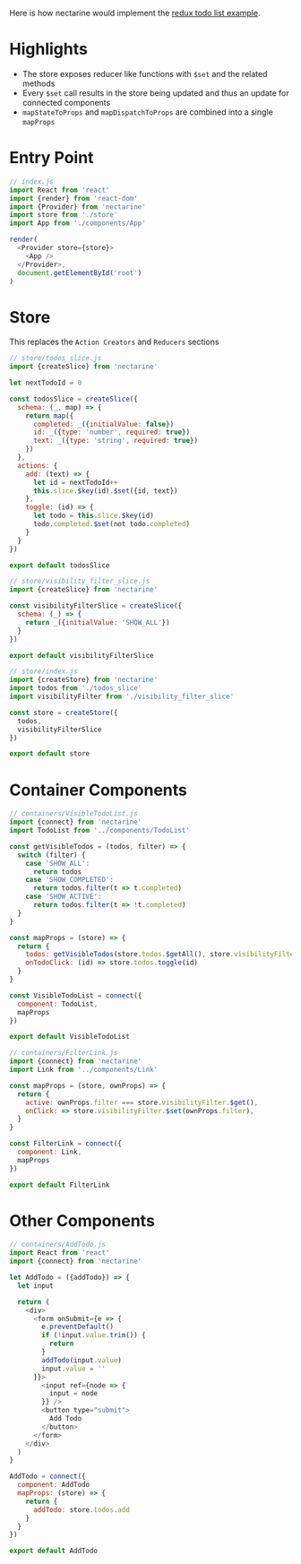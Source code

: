 Here is how nectarine would implement the
[redux todo list example](http://redux.js.org/docs/basics/ExampleTodoList.html).

# Highlights

* The store exposes reducer like functions with `$set` and the related methods
* Every `$set` call results in the store being updated and thus an update for connected components
* `mapStateToProps` and `mapDispatchToProps` are combined into a single `mapProps`

# Entry Point

```js
// index.js
import React from 'react'
import {render} from 'react-dom'
import {Provider} from 'nectarine'
import store from './store'
import App from './components/App'

render(
  <Provider store={store}>
    <App />
  </Provider>,
  document.getElementById('root')
)
```

# Store

This replaces the `Action Creators` and `Reducers` sections

```js
// store/todos_slice.js
import {createSlice} from 'nectarine'

let nextTodoId = 0

const todosSlice = createSlice({
  schema: (_, map) => {
    return map({
      completed: _({initialValue: false})
      id: _({type: 'number', required: true})
      text: _({type: 'string', required: true})
    })
  },
  actions: {
    add: (text) => {
      let id = nextTodoId++
      this.slice.$key(id).$set({id, text})
    },
    toggle: (id) => {
      let todo = this.slice.$key(id)
      todo.completed.$set(not todo.completed)
    }
  }
})

export default todosSlice
```

```js
// store/visibility_filter_slice.js
import {createSlice} from 'nectarine'

const visibilityFilterSlice = createSlice({
  schema: (_) => {
    return _({initialValue: 'SHOW_ALL'})
  }
})

export default visibilityFilterSlice
```

```js
// store/index.js
import {createStore} from 'nectarine'
import todos from './todos_slice'
import visibilityFilter from './visibility_filter_slice'

const store = createStore({
  todos,
  visibilityFilterSlice
})

export default store
```

# Container Components

```js
// containers/VisibleTodoList.js
import {connect} from 'nectarine'
import TodoList from '../components/TodoList'

const getVisibleTodos = (todos, filter) => {
  switch (filter) {
    case 'SHOW_ALL':
      return todos
    case 'SHOW_COMPLETED':
      return todos.filter(t => t.completed)
    case 'SHOW_ACTIVE':
      return todos.filter(t => !t.completed)
  }
}

const mapProps = (store) => {
  return {
    todos: getVisibleTodos(store.todos.$getAll(), store.visibilityFilter.$get()),
    onTodoClick: (id) => store.todos.toggle(id)
  }
}

const VisibleTodoList = connect({
  component: TodoList,
  mapProps
})

export default VisibleTodoList
```

```js
// containers/FilterLink.js
import {connect} from 'nectarine'
import Link from '../components/Link'

const mapProps = (store, ownProps) => {
  return {
    active: ownProps.filter === store.visibilityFilter.$get(),
    onClick: => store.visibilityFilter.$set(ownProps.filter),
  }
}

const FilterLink = connect({
  component: Link,
  mapProps
})

export default FilterLink
```

# Other Components

```js
// containers/AddTodo.js
import React from 'react'
import {connect} from 'nectarine'

let AddTodo = ({addTodo}) => {
  let input

  return (
    <div>
      <form onSubmit={e => {
        e.preventDefault()
        if (!input.value.trim()) {
          return
        }
        addTodo(input.value)
        input.value = ''
      }}>
        <input ref={node => {
          input = node
        }} />
        <button type="submit">
          Add Todo
        </button>
      </form>
    </div>
  )
}

AddTodo = connect({
  component: AddTodo
  mapProps: (store) => {
    return {
      addTodo: store.todos.add
    }
  }
})

export default AddTodo
```
